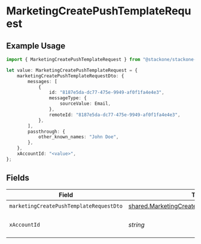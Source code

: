 # MarketingCreatePushTemplateRequest

## Example Usage

```typescript
import { MarketingCreatePushTemplateRequest } from "@stackone/stackone-client-ts/sdk/models/operations";

let value: MarketingCreatePushTemplateRequest = {
    marketingCreatePushTemplateRequestDto: {
        messages: [
            {
                id: "8187e5da-dc77-475e-9949-af0f1fa4e4e3",
                messageType: {
                    sourceValue: Email,
                },
                remoteId: "8187e5da-dc77-475e-9949-af0f1fa4e4e3",
            },
        ],
        passthrough: {
            other_known_names: "John Doe",
        },
    },
    xAccountId: "<value>",
};
```

## Fields

| Field                                                                                                               | Type                                                                                                                | Required                                                                                                            | Description                                                                                                         |
| ------------------------------------------------------------------------------------------------------------------- | ------------------------------------------------------------------------------------------------------------------- | ------------------------------------------------------------------------------------------------------------------- | ------------------------------------------------------------------------------------------------------------------- |
| `marketingCreatePushTemplateRequestDto`                                                                             | [shared.MarketingCreatePushTemplateRequestDto](../../../sdk/models/shared/marketingcreatepushtemplaterequestdto.md) | :heavy_check_mark:                                                                                                  | N/A                                                                                                                 |
| `xAccountId`                                                                                                        | *string*                                                                                                            | :heavy_check_mark:                                                                                                  | The account identifier                                                                                              |